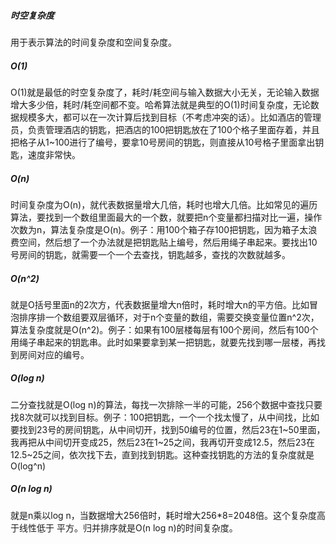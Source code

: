 ##### 时空复杂度
用于表示算法的时间复杂度和空间复杂度。
##### O(1)
O(1)就是最低的时空复杂度了，耗时/耗空间与输入数据大小无关，无论输入数据增大多少倍，耗时/耗空间都不变。哈希算法就是典型的O(1)时间复杂度，无论数据规模多大，都可以在一次计算后找到目标（不考虑冲突的话）。比如酒店的管理员，负责管理酒店的钥匙，把酒店的100把钥匙放在了100个格子里面存着，并且把格子从1~100进行了编号，要拿10号房间的钥匙，则直接从10号格子里面拿出钥匙，速度非常快。
##### O(n)
时间复杂度为O(n)，就代表数据量增大几倍，耗时也增大几倍。比如常见的遍历算法，要找到一个数组里面最大的一个数，就要把n个变量都扫描对比一遍，操作次数为n，算法复杂度是O(n)。例子：用100个箱子存100把钥匙，因为箱子太浪费空间，然后想了一个办法就是把钥匙贴上编号，然后用绳子串起来。要找出10号房间的钥匙，就需要一个一个去查找，钥匙越多，查找的次数就越多。
##### O(n^2)
就是O括号里面n的2次方，代表数据量增大n倍时，耗时增大n的平方倍。比如冒泡排序排一个数组要双层循环，对于n个变量的数组，需要交换变量位置n^2次，算法复杂度就是O(n^2)。例子：如果有100层楼每层有100个房间，然后有100个用绳子串起来的钥匙串。此时如果要拿到某一把钥匙，就要先找到哪一层楼，再找到房间对应的编号。
##### O(log n)
二分查找就是O(log n)的算法，每找一次排除一半的可能，256个数据中查找只要找8次就可以找到目标。例子：100把钥匙，一个一个找太慢了，从中间找，比如要找到23号的房间钥匙，从中间切开，找到50编号的位置，然后23在1~50里面，我再把从中间切开变成25，然后23在1~25之间，我再切开变成12.5，然后23在12.5~25之间，依次找下去，直到找到钥匙。这种查找钥匙的方法的复杂度就是O(log^n)
##### O(n log n)
就是n乘以log n，当数据增大256倍时，耗时增大256*8=2048倍。这个复杂度高于线性低于 平方。归并排序就是O(n log n)的时间复杂度。 
